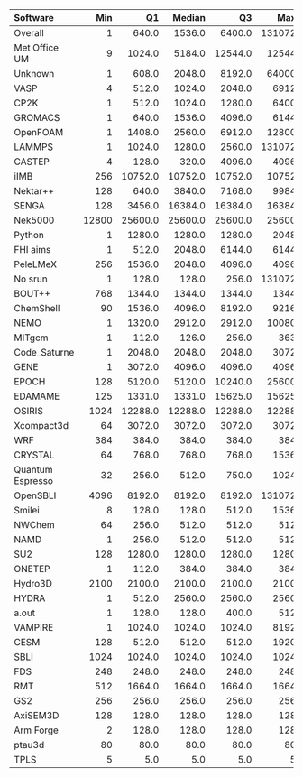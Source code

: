 | Software         |   Min |      Q1 |   Median |      Q3 |    Max |   Jobs |     Nodeh |   PercentUse |   Users |   Projects |
|:-----------------|------:|--------:|---------:|--------:|-------:|-------:|----------:|-------------:|--------:|-----------:|
| Overall          |     1 |   640.0 |   1536.0 |  6400.0 | 131072 | 557805 | 1444295.0 |        100.0 |     605 |         98 |
| Met Office UM    |     9 |  1024.0 |   5184.0 | 12544.0 |  12544 |   7507 |  244685.9 |         16.9 |      36 |          2 |
| Unknown          |     1 |   608.0 |   2048.0 |  8192.0 |  64000 | 151340 |  242441.4 |         16.8 |     275 |         68 |
| VASP             |     4 |   512.0 |   1024.0 |  2048.0 |   6912 |  84930 |  219202.9 |         15.2 |     100 |         12 |
| CP2K             |     1 |   512.0 |   1024.0 |  1280.0 |   6400 |  13269 |  106769.1 |          7.4 |      33 |          9 |
| GROMACS          |     1 |   640.0 |   1536.0 |  4096.0 |   6144 |   7913 |   91447.6 |          6.3 |      28 |          6 |
| OpenFOAM         |     1 |  1408.0 |   2560.0 |  6912.0 |  12800 |   1165 |   70330.6 |          4.9 |      37 |         11 |
| LAMMPS           |     1 |  1024.0 |   1280.0 |  2560.0 | 131072 |  11926 |   65761.3 |          4.6 |      36 |         14 |
| CASTEP           |     4 |   128.0 |    320.0 |  4096.0 |   4096 | 113175 |   52700.9 |          3.6 |      29 |          6 |
| iIMB             |   256 | 10752.0 |  10752.0 | 10752.0 |  10752 |     82 |   48644.4 |          3.4 |       2 |          2 |
| Nektar++         |   128 |   640.0 |   3840.0 |  7168.0 |   9984 |    421 |   39922.7 |          2.8 |       9 |          3 |
| SENGA            |   128 |  3456.0 |  16384.0 | 16384.0 |  16384 |     19 |   33049.0 |          2.3 |       2 |          1 |
| Nek5000          | 12800 | 25600.0 |  25600.0 | 25600.0 |  25600 |      8 |   31213.8 |          2.2 |       2 |          2 |
| Python           |     1 |  1280.0 |   1280.0 |  1280.0 |   2048 |  63045 |   19895.2 |          1.4 |      29 |         12 |
| FHI aims         |     1 |   512.0 |   2048.0 |  6144.0 |   6144 |   6801 |   19401.7 |          1.3 |      13 |          3 |
| PeleLMeX         |   256 |  1536.0 |   2048.0 |  4096.0 |   4096 |     70 |   19003.4 |          1.3 |       2 |          1 |
| No srun          |     1 |   128.0 |    128.0 |   256.0 | 131072 |  23045 |   17132.8 |          1.2 |     316 |         68 |
| BOUT++           |   768 |  1344.0 |   1344.0 |  1344.0 |   1344 |     74 |   14254.1 |          1.0 |       1 |          1 |
| ChemShell        |    90 |  1536.0 |   4096.0 |  8192.0 |   9216 |    194 |   13671.6 |          0.9 |      11 |          3 |
| NEMO             |     1 |  1320.0 |   2912.0 |  2912.0 |  10080 |   5170 |   10777.5 |          0.7 |      18 |          2 |
| MITgcm           |     1 |   112.0 |    126.0 |   256.0 |    363 |  22250 |    9527.5 |          0.7 |       8 |          2 |
| Code_Saturne     |     1 |  2048.0 |   2048.0 |  2048.0 |   3072 |     33 |    9289.1 |          0.6 |       3 |          3 |
| GENE             |     1 |  3072.0 |   4096.0 |  4096.0 |   4096 |    201 |    8043.2 |          0.6 |       4 |          2 |
| EPOCH            |   128 |  5120.0 |   5120.0 | 10240.0 |  25600 |     48 |    7549.7 |          0.5 |       2 |          1 |
| EDAMAME          |   125 |  1331.0 |   1331.0 | 15625.0 |  15625 |     97 |    6369.7 |          0.4 |       2 |          1 |
| OSIRIS           |  1024 | 12288.0 |  12288.0 | 12288.0 |  12288 |     30 |    5962.2 |          0.4 |       1 |          1 |
| Xcompact3d       |    64 |  3072.0 |   3072.0 |  3072.0 |   3072 |     26 |    5145.0 |          0.4 |       6 |          3 |
| WRF              |   384 |   384.0 |    384.0 |   384.0 |    384 |     30 |    5078.8 |          0.4 |       2 |          1 |
| CRYSTAL          |    64 |   768.0 |    768.0 |   768.0 |   1536 |    187 |    5074.4 |          0.4 |       3 |          1 |
| Quantum Espresso |    32 |   256.0 |    512.0 |   750.0 |   1024 |  26883 |    3995.3 |          0.3 |      11 |          3 |
| OpenSBLI         |  4096 |  8192.0 |   8192.0 |  8192.0 | 131072 |     11 |    3455.3 |          0.2 |       2 |          2 |
| Smilei           |     8 |   128.0 |    128.0 |   512.0 |   1536 |    506 |    2599.3 |          0.2 |       2 |          1 |
| NWChem           |    64 |   256.0 |    512.0 |   512.0 |    512 |    278 |    2533.7 |          0.2 |       6 |          5 |
| NAMD             |     1 |   256.0 |    512.0 |   512.0 |    512 |     84 |    1511.4 |          0.1 |       5 |          5 |
| SU2              |   128 |  1280.0 |   1280.0 |  1280.0 |   1280 |     18 |    1231.6 |          0.1 |       1 |          1 |
| ONETEP           |     1 |   112.0 |    384.0 |   384.0 |    384 |  14722 |    1226.9 |          0.1 |       8 |          2 |
| Hydro3D          |  2100 |  2100.0 |   2100.0 |  2100.0 |   2100 |      4 |    1212.6 |          0.1 |       1 |          1 |
| HYDRA            |     1 |   512.0 |   2560.0 |  2560.0 |   2560 |   1535 |     864.2 |          0.1 |       8 |          4 |
| a.out            |     1 |   128.0 |    128.0 |   400.0 |    512 |    356 |     817.0 |          0.1 |       5 |          5 |
| VAMPIRE          |     1 |  1024.0 |   1024.0 |  1024.0 |   8192 |    123 |     714.4 |          0.0 |       5 |          3 |
| CESM             |   128 |   512.0 |    512.0 |   512.0 |   1920 |     39 |     526.5 |          0.0 |       4 |          2 |
| SBLI             |  1024 |  1024.0 |   1024.0 |  1024.0 |   1024 |      4 |     479.3 |          0.0 |       1 |          1 |
| FDS              |   248 |   248.0 |    248.0 |   248.0 |    248 |     10 |     432.1 |          0.0 |       1 |          1 |
| RMT              |   512 |  1664.0 |   1664.0 |  1664.0 |   1664 |     34 |     310.6 |          0.0 |       3 |          1 |
| GS2              |   256 |   256.0 |    256.0 |   256.0 |    256 |     44 |      30.8 |          0.0 |       1 |          1 |
| AxiSEM3D         |   128 |   128.0 |    128.0 |   128.0 |    128 |     23 |       7.9 |          0.0 |       1 |          1 |
| Arm Forge        |     2 |   128.0 |    128.0 |   128.0 |    128 |     45 |       0.5 |          0.0 |       4 |          4 |
| ptau3d           |    80 |    80.0 |     80.0 |    80.0 |     80 |      9 |       0.2 |          0.0 |       1 |          1 |
| TPLS             |     5 |     5.0 |      5.0 |     5.0 |      5 |     21 |       0.0 |          0.0 |       1 |          1 |